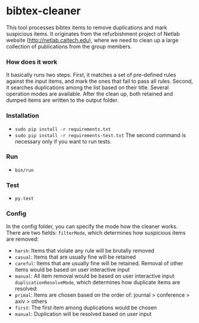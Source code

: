 # bibtex-cleaner
This tool processes bibtex items to remove duplications and mark suspicious items. It originates from the refurbishment project of Netlab website (http://netlab.caltech.edu), where we need to clean up a large collection of publications from the group members.

### How does it work
It basically runs two steps. First, it matches a set of pre-defined rules against the input items, and mark the ones that fail to pass all rules. Second, it searches duplications among the list based on their title. Several operation modes are available. After the clean up, both retained and dumped items are written to the output folder.

### Installation
* `sudo pip install -r requirements.txt`
* `sudo pip install -r requirements-test.txt`
The second command is necessary only if you want to run tests.

### Run
* `bin/run`

### Test
* `py.test`

### Config
In the config folder, you can specify the mode how the cleaner works. There are two fields:
`filterMode`, which determines how suspicious items are removed:
* `harsh`: Items that violate any rule will be brutally removed
* `casual`: Items that are usually fine will be retained
* `careful`: Items that are usually fine will be retained. Removal of other items would be based on user interactive input
* `manual`: All item removal would be based on user interactive input
`duplicationResolveMode`, which determines how duplicate items are resolved:
* `primal`: Items are chosen based on the order of: journal > conference > axiv > others
* `first`: The first item among duplications would be chosen
* `manual`: Duplication will be resolved based on user input
